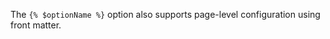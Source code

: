 The <code>{% $optionName %}</code> option also supports page-level configuration using front matter.
